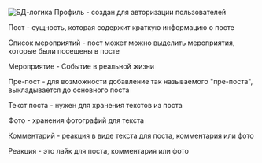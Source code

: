 ![БД-логика](https://github.com/user-attachments/assets/96b3af01-e53a-4a21-bb3d-73e664fd9fcd)
Профиль - создан для авторизации пользователей

Пост - сущность, которая содержит краткую информацию о посте

Список мероприятий - пост может можно выделить мероприятия, которые были посещены в посте

Мероприятие - Событие в реальной жизни

Пре-пост - для возможности добавление так называемого "пре-поста", выкладывается до основного поста

Текст поста - нужен для хранения текстов из поста

Фото - хранения фотографий для текста

Комментарий - реакция в виде текста для поста, комментария или фото

Реакция - это лайк для поста, комментария или фото
